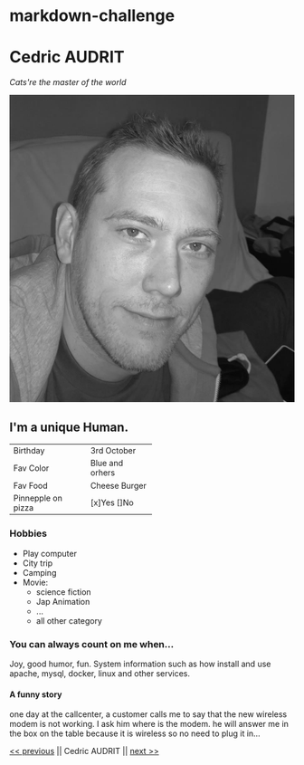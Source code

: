 # markdown-challenge



# Cedric AUDRIT

*Cats're the master of the world*

![](me-badf_bw.png)


## I'm a unique Human.



<table style="width:50%">
  <tr>
    <td>Birthday</td>
    <td>3rd October</td>
  </tr>
  <tr>
    <td>Fav Color</td>
    <td>Blue and orhers</td>
  </tr>
  <tr>
    <td>Fav Food</td>
    <td>Cheese Burger</td>
  </tr>
  <tr>
    <td>Pinnepple on pizza</td>
    <td>[x]Yes []No</td>
</rd>
</table>

### Hobbies

* Play computer
* City trip
* Camping
* Movie:
    - science fiction
    - Jap Animation
    - ...
    - all other category

### You can always count on me when...

Joy, good humor, fun. System information such as how install and use apache, mysql, docker, linux and other services.

#### A funny story

one day at the callcenter, a customer calls me to say that the new wireless modem is not working. I ask him where is the modem. he will answer me in the box on the table because it is wireless so no need to plug it in...


[<< previous](https://github.com/iCarolinei/markdown-challenge/) || Cedric AUDRIT || [next >>](https://github.com/Cedricdebroux/markdown-challenge)  
